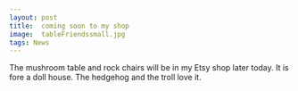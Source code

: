 ```yaml
---
layout: post
title:  coming soon to my shop
image:  tableFriendssmall.jpg
tags: News
---
```

The mushroom table and rock chairs will be in my Etsy shop later today. It is fore a doll house. The hedgehog and the troll love it.
